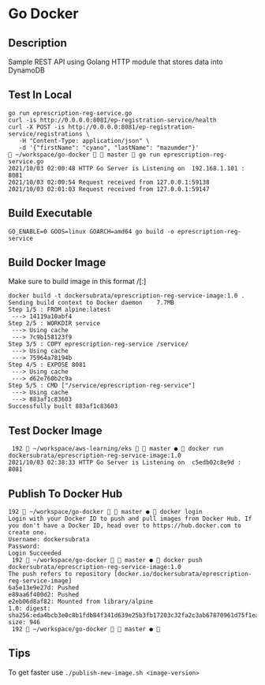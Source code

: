 # Go Docker
## Description
Sample REST API using Golang HTTP module that stores data into DynamoDB
## Test In Local
```
go run eprescription-reg-service.go
curl -is http://0.0.0.0:8081/ep-registration-service/health
curl -X POST -is http://0.0.0.0:8081/ep-registration-service/registrations \
   -H "Content-Type: application/json" \
   -d '{"firstName": "cyano", "lastName": "mazumder"}'
 ~/workspace/go-docker   master  go run eprescription-reg-service.go
2021/10/03 02:00:48 HTTP Go Server is Listening on  192.168.1.101 : 8081
2021/10/03 02:00:54 Request received from 127.0.0.1:59138
2021/10/03 02:01:03 Request received from 127.0.0.1:59147

```
## Build Executable
```
GO_ENABLE=0 GOOS=linux GOARCH=amd64 go build -o eprescription-reg-service
```
## Build Docker Image
Make sure to build image in this format <hub-user>/<repo-name>[:<tag>]
```
docker build -t dockersubrata/eprescription-reg-service-image:1.0 .
Sending build context to Docker daemon    7.7MB
Step 1/5 : FROM alpine:latest
 ---> 14119a10abf4
Step 2/5 : WORKDIR service
 ---> Using cache
 ---> 7c9b158123f9
Step 3/5 : COPY eprescription-reg-service /service/
 ---> Using cache
 ---> 75964a78194b
Step 4/5 : EXPOSE 8081
 ---> Using cache
 ---> d62e760b2c9a
Step 5/5 : CMD ["/service/eprescription-reg-service"]
 ---> Using cache
 ---> 883af1c83603
Successfully built 883af1c83603

```
## Test Docker Image
```
 192  ~/workspace/aws-learning/eks   master ●  docker run dockersubrata/eprescription-reg-service-image:1.0
2021/10/03 02:38:33 HTTP Go Server is Listening on  c5edb02c8e9d : 8081
```
## Publish To Docker Hub
```
192  ~/workspace/go-docker   master ●  docker login
Login with your Docker ID to push and pull images from Docker Hub. If you don't have a Docker ID, head over to https://hub.docker.com to create one.
Username: dockersubrata    
Password: 
Login Succeeded
 192  ~/workspace/go-docker   master ●  docker push dockersubrata/eprescription-reg-service-image:1.0
The push refers to repository [docker.io/dockersubrata/eprescription-reg-service-image]
6a5e13e9e27d: Pushed 
e89aa6f400d2: Pushed 
e2eb06d8af82: Mounted from library/alpine 
1.0: digest: sha256:eda4bcb3e0c8b1fdb84f341d639e25b3fb17203c32fa2c3ab67870961d75f1ea size: 946
 192  ~/workspace/go-docker   master ●  
```
## Tips
To get faster use `./publish-new-image.sh <image-version>`
